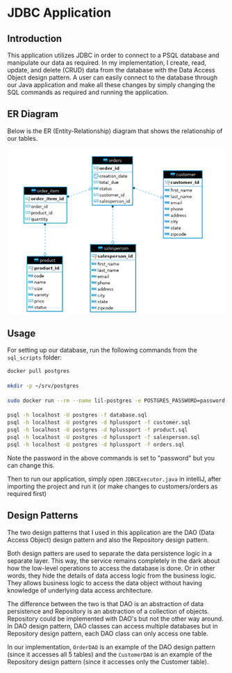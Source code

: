 
# JDBC Application

## Introduction

This application utilizes JDBC in order to connect to a PSQL database and manipulate our data as required. In my implementation, I create, read, update, and delete (CRUD) data from the database with the Data Access Object design pattern. A user can easily connect to the database through our Java application and make all these changes by simply changing the SQL commands as required and running the application. 

## ER Diagram

Below is the ER (Entity-Relationship) diagram that shows the relationship of our tables.

![er_diagram](./assets/er_diagram.png)

## Usage

For setting up our database, run the following commands from the `sql_scripts` folder:

``` Bash
docker pull postgres

mkdir -p ~/srv/postgres

sudo docker run --rm --name lil-postgres -e POSTGRES_PASSWORD=password -d -v $HOME/srv/postgres:/var/lib/postgresql/data -p 5432:5432 postgres

psql -h localhost -U postgres -f database.sql
psql -h localhost -U postgres -d hplussport -f customer.sql
psql -h localhost -U postgres -d hplussport -f product.sql
psql -h localhost -U postgres -d hplussport -f salesperson.sql
psql -h localhost -U postgres -d hplussport -f orders.sql
```
Note the password in the above commands is set to "password" but you can change this. 

Then to run our application, simply open `JDBCExecutor.java` in intelliJ, after importing the project and run it (or make changes to customers/orders as required first)

## Design Patterns

The two design patterns that I used in this application are the DAO (Data Access Object) design pattern and also the Repository design pattern. 

Both design patters are used to separate the data persistence logic in a separate layer. This way, the service remains completely in the dark about how the low-level operations to access the database is done. 
Or in other words, they hide the details of data access logic from the business logic. They allows business logic to access the data object without having knowledge of underlying data access architecture.

The difference between the two is that DAO is an abstraction of data persistence and Repository is an abstraction of a collection of objects. Repository could be implemented with DAO's but not the other way around. In DAO design pattern, DAO classes can access multiple databases but in Repository design pattern, each DAO class can only access one table.

In our implementation, `OrderDAO` is an example of the DAO design pattern (since it accesses all 5 tables) and the `CustomerDAO` is an example of the Repository design pattern (since it accesses only the Customer table).
